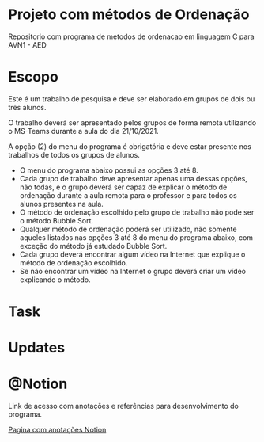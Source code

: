 # Projeto com métodos de Ordenação
Repositorio  com programa de metodos de ordenacao  em linguagem C para AVN1 - AED


# Escopo
Este é um trabalho de pesquisa e deve ser elaborado em grupos de dois ou três alunos.

O trabalho deverá ser apresentado pelos grupos de forma remota utilizando o MS-Teams durante a aula
do dia 21/10/2021.

A opção (2) do menu do programa é obrigatória e deve estar presente nos trabalhos de todos os
grupos de alunos.

- O menu do programa abaixo possui as opções 3 até 8.
- Cada grupo de trabalho deve apresentar apenas uma dessas opções, não todas, e o grupo deverá ser capaz de explicar o método de ordenação durante a aula remota para o professor e para todos os alunos presentes na aula.
- O método de ordenação escolhido pelo grupo de trabalho não pode ser o método Bubble Sort.
- Qualquer método de ordenação poderá ser utilizado, não somente aqueles listados nas opções 3 até 8 do menu do programa abaixo, com exceção do método já estudado Bubble Sort.
- Cada grupo deverá encontrar algum vídeo na Internet que explique o método de ordenação escolhido.
- Se não encontrar um vídeo na Internet o grupo deverá criar um vídeo explicando o método.


# Task


# Updates

# @Notion
Link de acesso com anotações e referências para desenvolvimento do programa.

[Pagina com anotações Notion](https://www.notion.so/Algoritmo-de-Ordena-o-6579e183124e4f23a94872a81ec69b48)
